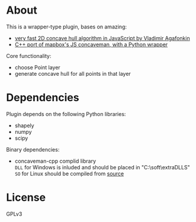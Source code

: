 # About

This is a wrapper-type plugin, bases on amazing:
- [very fast 2D concave hull algorithm in JavaScript by Vladimir Agafonkin](https://github.com/mapbox/concaveman)
- [C++ port of mapbox's JS concaveman, with a Python wrapper](https://github.com/sadaszewski/concaveman-cpp)

Core functionality:
- choose Point layer
- generate concave hull for all points in that layer

# Dependencies

Plugin depends on the following Python libraries:
- shapely
- numpy
- scipy

Binary dependencies:
- concaveman-cpp complid library  
  `DLL` for Windows is inluded and should be placed in "C:\soft\extraDLLS"
	`SO` for Linux should be compiled from [source](https://github.com/sadaszewski/concaveman-cpp)

# License

GPLv3